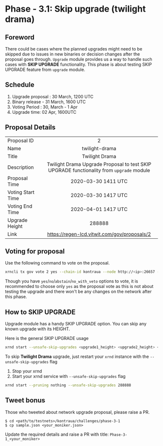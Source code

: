 # Phase - 3.1: Skip upgrade (**twilight drama**)

## Foreword
There could be cases where the planned upgrades might need to be skipped due to issues in new binaries or decision changes after the proposal goes through. `Upgrade` module provides us a way to handle such cases with **SKIP UPGRADE** functionality. This phase is about testing SKIP UPGRADE feature from `upgrade` module.

## Schedule
1. Upgrade proposal : 30 March, 1200 UTC
2. Binary release - 31 March, 1600 UTC
3. Voting Period : 30, March - 1 Apr
4. Upgrade time: 02 Apr, 1600UTC

## Proposal Details
|    |            |
|----------|:-------------:|
| Proposal ID |  2 |
| Name |    twilight-drama   |
| Title | Twilight Drama | 
| Description | Twilight Drama Upgrade Proposal to test SKIP UPGRADE functionality from `upgrade` module
| Proposal Time | 2020-03-30 1411 UTC |
| Voting Start Time | 2020-03-30 1417 UTC |
| Voting End Time | 2020-04-01 1417 UTC |
| Upgrade Height | 288888 |
| Link | https://regen-lcd.vitwit.com/gov/proposals/2 |   

## Voting for proposal

Use the following command to vote on the proposal.
```sh
xrncli tx gov vote 2 yes --chain-id kontraua --node http://<ip>:26657 --from <key-name>
```

Though you have `yes`/`no`/`abstain`/`no_with_veto` options to vote, it is recommended to choose only `yes` as the proposal vote as this is not about testing the upgrade and there won't be any changes on the network after this phase.

## How to SKIP UPGRADE

Upgrade module has a handy SKIP UPGRADE option. You can skip any known upgrade with its HEIGHT.

Here is the general SKIP UPGRADE usage
```sh
xrnd start --unsafe-skip-upgrades <upgrade1_height> <upgrade2_height> <upgrade3_height>
```

To skip **Twilight Drama** upgrade, just restart your `xrnd` instance with the `--unsafe-skip-upgrades` flag

1. Stop your xrnd
2. Start your xrnd service with `--unsafe-skip-upgrades` flag
```sh
xrnd start --pruning nothing --unsafe-skip-upgrades 288888
```

## Tweet bonus

Those who tweeted about network upgrade proposal, please raise a PR.
```
$ cd <path/to/testnets>/kontraua/challenges/phase-3-1
$ cp sample.json <your_moniker.json>
```

Update the required details and raise a PR with title: `Phase-3-1_<your_moniker>`
